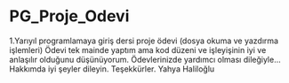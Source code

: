 # PG_Proje_Odevi
1.Yarıyıl programlamaya giriş dersi proje ödevi (dosya okuma ve yazdırma işlemleri)
Ödevi tek mainde yaptım ama kod düzeni ve işleyişinin iyi ve anlaşılır olduğunu düşünüyorum.
Ödevlerinizde yardımcı olması dileğiyle...
Hakkımda iyi şeyler dileyin. 
Teşekkürler.
Yahya Haliloğlu
